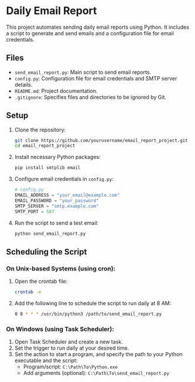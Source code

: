 # Daily Email Report

This project automates sending daily email reports using Python. It includes a script to generate and send emails and a configuration file for email credentials.

## Files

- `send_email_report.py`: Main script to send email reports.
- `config.py`: Configuration file for email credentials and SMTP server details.
- `README.md`: Project documentation.
- `.gitignore`: Specifies files and directories to be ignored by Git.

## Setup

1. Clone the repository:
    ```sh
    git clone https://github.com/yourusername/email_report_project.git
    cd email_report_project
    ```

2. Install necessary Python packages:
    ```sh
    pip install smtplib email
    ```

3. Configure email credentials in `config.py`:
    ```python
    # config.py
    EMAIL_ADDRESS = "your_email@example.com"
    EMAIL_PASSWORD = "your_password"
    SMTP_SERVER = "smtp.example.com"
    SMTP_PORT = 587
    ```

4. Run the script to send a test email:
    ```sh
    python send_email_report.py
    ```

## Scheduling the Script

### On Unix-based Systems (using cron):

1. Open the crontab file:
    ```sh
    crontab -e
    ```

2. Add the following line to schedule the script to run daily at 8 AM:
    ```sh
    0 8 * * * /usr/bin/python3 /path/to/send_email_report.py
    ```

### On Windows (using Task Scheduler):

1. Open Task Scheduler and create a new task.
2. Set the trigger to run daily at your desired time.
3. Set the action to start a program, and specify the path to your Python executable and the script:
    - Program/script: `C:\Path\To\Python.exe`
    - Add arguments (optional): `C:\Path\To\send_email_report.py`
